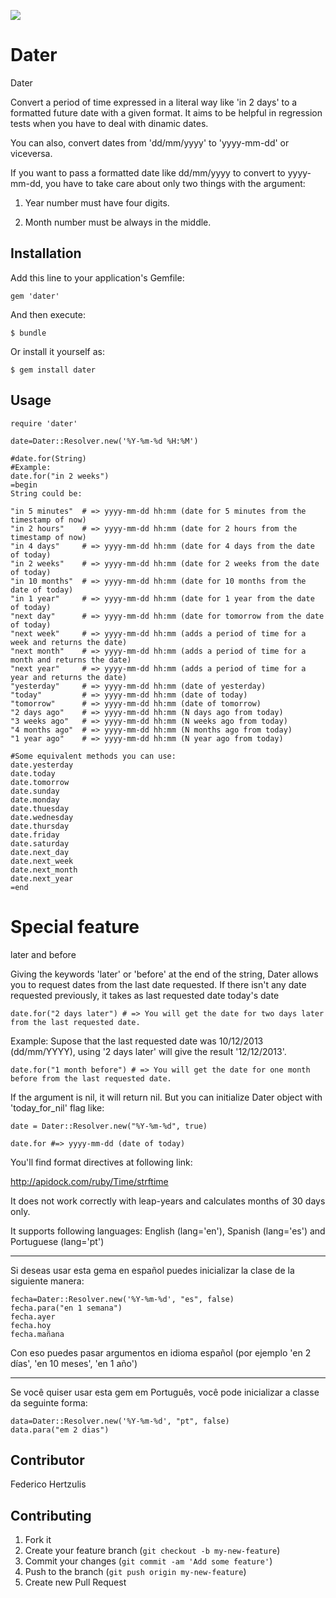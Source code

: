 <a href="https://codeclimate.com/repos/522a36ddf3ea0037550215e4/feed"><img src="https://codeclimate.com/repos/522a36ddf3ea0037550215e4/badges/776a40c87545905e8195/gpa.png" /></a>

Dater
=====

Dater

Convert a period of time expressed in a literal way like 'in 2 days' to a formatted future date with a given format. It aims to be helpful in regression tests when you have to deal with dinamic dates.

You can also, convert dates from 'dd/mm/yyyy' to 'yyyy-mm-dd' or viceversa.

If you want to pass a formatted date like dd/mm/yyyy to convert to yyyy-mm-dd, you have to take care about only two things with the argument:

1. Year number must have four digits.

2. Month number must be always in the middle.

## Installation

Add this line to your application's Gemfile:

    gem 'dater'

And then execute:

    $ bundle

Or install it yourself as:

    $ gem install dater

## Usage

    require 'dater'

    date=Dater::Resolver.new('%Y-%m-%d %H:%M')

    #date.for(String) 
    #Example:
    date.for("in 2 weeks")
    =begin
    String could be:

    "in 5 minutes"  # => yyyy-mm-dd hh:mm (date for 5 minutes from the timestamp of now)
    "in 2 hours"    # => yyyy-mm-dd hh:mm (date for 2 hours from the timestamp of now)
    "in 4 days"     # => yyyy-mm-dd hh:mm (date for 4 days from the date of today)
    "in 2 weeks"    # => yyyy-mm-dd hh:mm (date for 2 weeks from the date of today)
    "in 10 months"  # => yyyy-mm-dd hh:mm (date for 10 months from the date of today)
    "in 1 year"     # => yyyy-mm-dd hh:mm (date for 1 year from the date of today)
    "next day"      # => yyyy-mm-dd hh:mm (date for tomorrow from the date of today)
    "next week"     # => yyyy-mm-dd hh:mm (adds a period of time for a week and returns the date)
    "next month"    # => yyyy-mm-dd hh:mm (adds a period of time for a month and returns the date)
    "next year"     # => yyyy-mm-dd hh:mm (adds a period of time for a year and returns the date)
    "yesterday"     # => yyyy-mm-dd hh:mm (date of yesterday)
    "today"         # => yyyy-mm-dd hh:mm (date of today)
    "tomorrow"      # => yyyy-mm-dd hh:mm (date of tomorrow)
    "2 days ago"	# => yyyy-mm-dd hh:mm (N days ago from today)
    "3 weeks ago"	# => yyyy-mm-dd hh:mm (N weeks ago from today)
    "4 months ago"	# => yyyy-mm-dd hh:mm (N months ago from today)
    "1 year ago"	# => yyyy-mm-dd hh:mm (N year ago from today)

    #Some equivalent methods you can use:
    date.yesterday
    date.today
    date.tomorrow
    date.sunday
    date.monday
    date.thuesday
    date.wednesday
    date.thursday
    date.friday
    date.saturday
    date.next_day
    date.next_week
    date.next_month
    date.next_year
    =end

# Special feature

later and before

Giving the keywords 'later' or 'before' at the end of the string, Dater allows you to request dates from the last date requested. If there isn't any date requested previously, it takes as last requested date today's date

    date.for("2 days later") # => You will get the date for two days later from the last requested date.
Example: Supose that the last requested date was 10/12/2013 (dd/mm/YYYY), using '2 days later' will give the result '12/12/2013'. 

    date.for("1 month before") # => You will get the date for one month before from the last requested date.

If the argument is nil, it will return nil. But you can initialize Dater object with 'today_for_nil' flag like:

    date = Dater::Resolver.new("%Y-%m-%d", true)

    date.for #=> yyyy-mm-dd (date of today)

You'll find format directives at following link:

http://apidock.com/ruby/Time/strftime

It does not work correctly with leap-years and calculates months of 30 days only.


It supports following languages: English (lang='en'), Spanish (lang='es') and Portuguese (lang='pt')

***


Si deseas usar esta gema en español puedes inicializar la clase de la siguiente manera:

    fecha=Dater::Resolver.new('%Y-%m-%d', "es", false)
    fecha.para("en 1 semana")
    fecha.ayer
    fecha.hoy
    fecha.mañana


Con eso puedes pasar argumentos en idioma español (por ejemplo 'en 2 días', 'en 10 meses', 'en 1 año')


***

Se você quiser usar esta gem em Português, você pode inicializar a classe da seguinte forma:

    data=Dater::Resolver.new('%Y-%m-%d', "pt", false)
    data.para("em 2 dias")

## Contributor

Federico Hertzulis


## Contributing

1. Fork it
2. Create your feature branch (`git checkout -b my-new-feature`)
3. Commit your changes (`git commit -am 'Add some feature'`)
4. Push to the branch (`git push origin my-new-feature`)
5. Create new Pull Request
